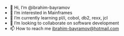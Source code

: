 - 👋 Hi, I’m @ibrahim-bayramov
- 👀 I’m interested in Mainframes
- 🌱 I’m currently learning pl/i, cobol, db2, rexx, jcl
- 💞️ I’m looking to collaborate on software development
- 📫 How to reach me ibrahim-bayramov@hotmail.com

<!---
ibrahim-bayramov/ibrahim-bayramov is a ✨ special ✨ repository because its `README.md` (this file) appears on your GitHub profile.
You can click the Preview link to take a look at your changes.
--->
